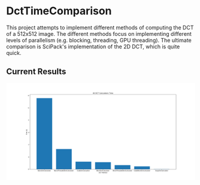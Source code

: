 # DctTimeComparison

This project attempts to implement different methods of computing the DCT of a 512x512 image.
The different methods focus on implementing different levels of parallelism (e.g. blocking, threading, GPU threading).
The ultimate comparison is SciPack's implementation of the 2D DCT, which is quite quick.

## Current Results
![RESULTS][results]

[results]: ./images/all_dct_calcs_comparison.png